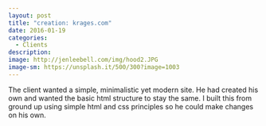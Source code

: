 ```yaml
---
layout: post
title: "creation: krages.com"
date: 2016-01-19
categories:
  - Clients
description:
image: http://jenleebell.com/img/hood2.JPG
image-sm: https://unsplash.it/500/300?image=1003
---
```

The client wanted a simple, minimalistic yet modern site. He had created his own and wanted the basic html structure to stay the same. I built this from ground up using simple html and css principles so he could make changes on his own.
